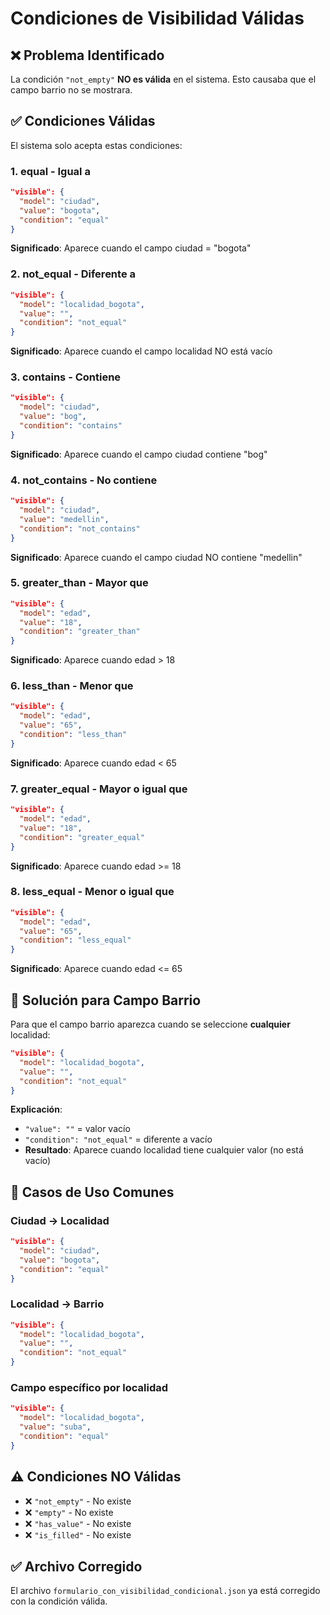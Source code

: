 # Condiciones de Visibilidad Válidas

## ❌ Problema Identificado

La condición `"not_empty"` **NO es válida** en el sistema. Esto causaba que el campo barrio no se mostrara.

## ✅ Condiciones Válidas

El sistema solo acepta estas condiciones:

### 1. **equal** - Igual a
```json
"visible": {
  "model": "ciudad",
  "value": "bogota",
  "condition": "equal"
}
```
**Significado**: Aparece cuando el campo ciudad = "bogota"

### 2. **not_equal** - Diferente a
```json
"visible": {
  "model": "localidad_bogota",
  "value": "",
  "condition": "not_equal"
}
```
**Significado**: Aparece cuando el campo localidad NO está vacío

### 3. **contains** - Contiene
```json
"visible": {
  "model": "ciudad",
  "value": "bog",
  "condition": "contains"
}
```
**Significado**: Aparece cuando el campo ciudad contiene "bog"

### 4. **not_contains** - No contiene
```json
"visible": {
  "model": "ciudad",
  "value": "medellin",
  "condition": "not_contains"
}
```
**Significado**: Aparece cuando el campo ciudad NO contiene "medellin"

### 5. **greater_than** - Mayor que
```json
"visible": {
  "model": "edad",
  "value": "18",
  "condition": "greater_than"
}
```
**Significado**: Aparece cuando edad > 18

### 6. **less_than** - Menor que
```json
"visible": {
  "model": "edad",
  "value": "65",
  "condition": "less_than"
}
```
**Significado**: Aparece cuando edad < 65

### 7. **greater_equal** - Mayor o igual que
```json
"visible": {
  "model": "edad",
  "value": "18",
  "condition": "greater_equal"
}
```
**Significado**: Aparece cuando edad >= 18

### 8. **less_equal** - Menor o igual que
```json
"visible": {
  "model": "edad",
  "value": "65",
  "condition": "less_equal"
}
```
**Significado**: Aparece cuando edad <= 65

## 🔧 Solución para Campo Barrio

Para que el campo barrio aparezca cuando se seleccione **cualquier** localidad:

```json
"visible": {
  "model": "localidad_bogota",
  "value": "",
  "condition": "not_equal"
}
```

**Explicación**: 
- `"value": ""` = valor vacío
- `"condition": "not_equal"` = diferente a vacío
- **Resultado**: Aparece cuando localidad tiene cualquier valor (no está vacío)

## 🎯 Casos de Uso Comunes

### Ciudad → Localidad
```json
"visible": {
  "model": "ciudad",
  "value": "bogota",
  "condition": "equal"
}
```

### Localidad → Barrio
```json
"visible": {
  "model": "localidad_bogota",
  "value": "",
  "condition": "not_equal"
}
```

### Campo específico por localidad
```json
"visible": {
  "model": "localidad_bogota",
  "value": "suba",
  "condition": "equal"
}
```

## ⚠️ Condiciones NO Válidas

- ❌ `"not_empty"` - No existe
- ❌ `"empty"` - No existe  
- ❌ `"has_value"` - No existe
- ❌ `"is_filled"` - No existe

## ✅ Archivo Corregido

El archivo `formulario_con_visibilidad_condicional.json` ya está corregido con la condición válida.


